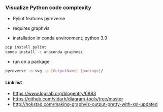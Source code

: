 ### Visualize Python code complexity

- Pylint features pyreverse
- requires graphvis

- installation in conda environment; python 3.9
```bash
pip install pylint
conda install -c anaconda graphviz
```
- run on a package
```bash
pyreverse -o svg -p [OutputName] [package]/
```

#### Link list

- https://www.logilab.org/blogentry/6883
- https://github.com/vidarh/diagram-tools/tree/master
- http://hokstad.com/making-graphviz-output-pretty-with-xsl-updated

